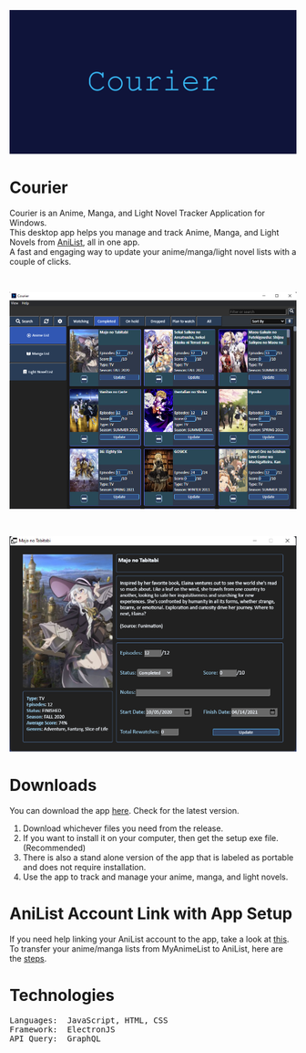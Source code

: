 

<p align="center"><a href="#"><img src="https://github.com/ReStartQ/Courier/blob/main/Preview/CourierBanner.png" alt="drawing" width="1280"/></a></p>

# Courier
Courier is an Anime, Manga, and Light Novel Tracker Application for Windows. 
<br>
This desktop app helps you manage and track Anime, Manga, and Light Novels from [AniList](https://anilist.co/home), all in one app.  
A fast and engaging way to update your anime/manga/light novel lists with a couple of clicks.

<br>


<p align="center">
  <a href="#"><img src="https://github.com/ReStartQ/Courier/blob/main/Preview/MainWindowPreview.png" /></a>
</p>

<br>

<p align="center">
  <a href="#"><img src="https://github.com/ReStartQ/Courier/blob/main/Preview/ExtraInfoWindowPreview.png" /></a>
</p>

# Downloads
You can download the app [here](https://github.com/ReStartQ/Courier/releases). Check for the latest version. 
<br>
1) Download whichever files you need from the release.  
2) If you want to install it on your computer, then get the setup exe file. (Recommended)
3) There is also a stand alone version of the app that is labeled as portable and does not require installation.
4) Use the app to track and manage your anime, manga, and light novels.

# AniList Account Link with App Setup
If you need help linking your AniList account to the app, take a look at [this](https://github.com/ReStartQ/Courier/blob/main/HELP.md).
<br>
To transfer your anime/manga lists from MyAnimeList to AniList, here are the [steps](https://github.com/ReStartQ/Courier/blob/main/Info/MyAnimeListTransferAniList.md).


# Technologies
<pre>
Languages:  JavaScript, HTML, CSS
Framework:  ElectronJS
API Query:  GraphQL
</pre>

